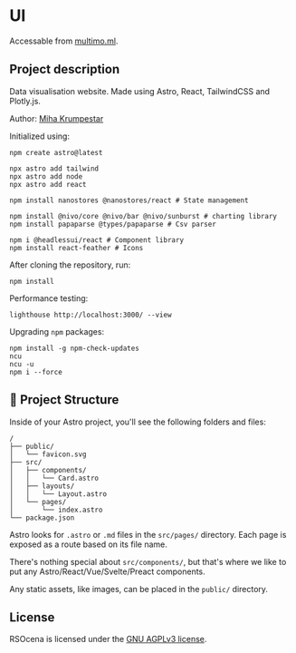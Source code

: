 # UI

Accessable from [multimo.ml](https://multimo.ml).

## Project description

Data visualisation website. Made using Astro, React, TailwindCSS and Plotly.js.

Author: [Miha Krumpestar](https://github.com/mk2376)

Initialized using:
```
npm create astro@latest

npx astro add tailwind
npx astro add node
npx astro add react

npm install nanostores @nanostores/react # State management

npm install @nivo/core @nivo/bar @nivo/sunburst # charting library
npm install papaparse @types/papaparse # Csv parser

npm i @headlessui/react # Component library
npm install react-feather # Icons
```

After cloning the repository, run:
```
npm install
```

Performance testing:
```
lighthouse http://localhost:3000/ --view
```

Upgrading `npm` packages:
```
npm install -g npm-check-updates
ncu
ncu -u
npm i --force
```

## 🚀 Project Structure

Inside of your Astro project, you'll see the following folders and files:

```
/
├── public/
│   └── favicon.svg
├── src/
│   ├── components/
│   │   └── Card.astro
│   ├── layouts/
│   │   └── Layout.astro
│   └── pages/
│       └── index.astro
└── package.json
```

Astro looks for `.astro` or `.md` files in the `src/pages/` directory. Each page is exposed as a route based on its file name.

There's nothing special about `src/components/`, but that's where we like to put any Astro/React/Vue/Svelte/Preact components.

Any static assets, like images, can be placed in the `public/` directory.

## License

RSOcena is licensed under the [GNU AGPLv3 license](LICENSE).
